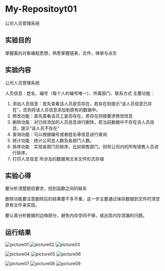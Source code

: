 # My-Repositoyt01
公司人员管理系统
## 实验目的
掌握面向对象编程思想，熟悉掌握链表，文件，继承与派生
## 实验内容
公司人员管理系统

人员信息：姓名、编号（每个人的编号唯一）、所属部门、联系方式
主要功能：
1.	添加人员信息：首先查看该人员是否存在，若存在则提示“该人员信息已存在”，否则将该人员信息添加到原有的数据中。
2.	修改功能：首先查看该员工是否存在，若存在则按要求修改信息
3.	删除功能：对已经添加的人员信息进行删除，若当前数据中不存在该人员信息，提示“该人员不存在”
4.	查询功能：可以根据编号或者姓名等信息进行查询
5.	统计功能：统计公司总人数及各部门人数。
6.	排序功能：实现各部门的排序，比如销售部门，则将公司内的所有销售人员进行排序。
7.	打印人员信息
所涉及的数据用文本文件形式存储
## 实验心得
要分析清楚题目要求，找到函数之间的联系

删除功能要注意删除后的结果要不多不重，这一步主要通过保存数据到文件时清空原有文件来实现。

要认真分析数据的边缘部分，避免内存空间不够，或出现内存泄漏的问题。


## 运行结果
![picture01](http://a4.qpic.cn/psb?/V12QCoa61hjpQW/9WtyLpZglBEzJu6FMPESPXNoIFH817RIqrRg2FAUbR4!/m/dL8AAAAAAAAAnull&bo=TQJ*AgAAAAADBxA!&rf=photolist&t=5)
![picture02](http://a4.qpic.cn/psb?/V12QCoa61hjpQW/1Qm6D*Jc52IoO.D.1wp6jOAfJL2zpNVozfnLK4Fn5T8!/m/dL8AAAAAAAAAnull&bo=TQJ*AgAAAAADBxA!&rf=photolist&t=5)
![picture03](http://a2.qpic.cn/psb?/V12QCoa61hjpQW/PjZxN9B2.kOdR5.sJ3fXdMz76.hz5yVVMgitgnl3k7k!/m/dDUBAAAAAAAAnull&bo=TQJ*AgAAAAADBxA!&rf=photolist&t=5)

![picture04](http://a3.qpic.cn/psb?/V12QCoa61hjpQW/t2khk1aFKU8uCu4DvpC1BM*j5dD65V*JD6icRzuhzv4!/m/dLoAAAAAAAAAnull&bo=TQJ*AgAAAAADBxA!&rf=photolist&t=5)
![picture05](http://a3.qpic.cn/psb?/V12QCoa61hjpQW/cR68U9d7yfDPA6qK*McLg7GjjHBYsJv95OygeBnOwN4!/m/dDYBAAAAAAAAnull&bo=TQJ*AgAAAAADBxA!&rf=photolist&t=5)
![picture06](http://a4.qpic.cn/psb?/V12QCoa61hjpQW/LNg8tSbMC4HKdbtg6Aheouxj99OicVcaCeITfvihXs4!/m/dL8AAAAAAAAAnull&bo=TQJ*AgAAAAADBxA!&rf=photolist&t=5)

![picture07](http://a1.qpic.cn/psb?/V12QCoa61hjpQW/2AuKM763xPrTp8gj2danCZgux.GSt59zaLwsIUKQfi0!/m/dLwAAAAAAAAAnull&bo=TQJ*AgAAAAADBxA!&rf=photolist&t=5)
![picture08](http://a1.qpic.cn/psb?/V12QCoa61hjpQW/1DyxACGlJTOk6jBhYFenhD3C6f2xJz15bdQd0XaSfBs!/m/dDQBAAAAAAAAnull&bo=TQJ*AgAAAAADBxA!&rf=photolist&t=5)
![picture09](http://a1.qpic.cn/psb?/V12QCoa61hjpQW/E2i2qlwVyTiypycWG1S2pp064Lfjn2qBJ9HariyxlgU!/m/dLgAAAAAAAAAnull&bo=TQJ*AgAAAAADBxA!&rf=photolist&t=5)
